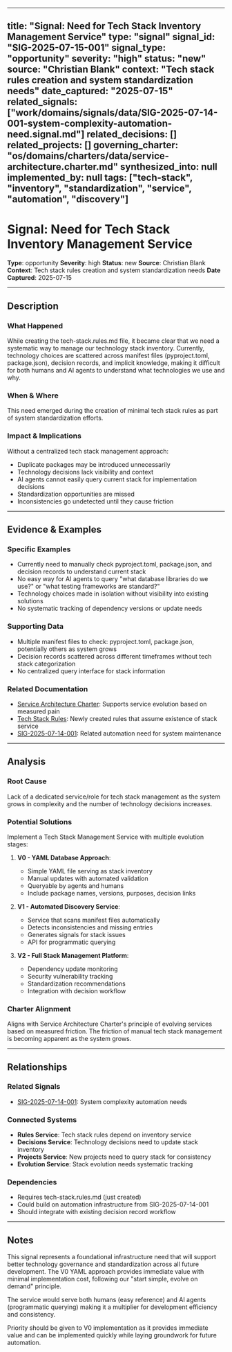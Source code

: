 
---
title: "Signal: Need for Tech Stack Inventory Management Service"
type: "signal"
signal_id: "SIG-2025-07-15-001"
signal_type: "opportunity"
severity: "high"
status: "new"
source: "Christian Blank"
context: "Tech stack rules creation and system standardization needs"
date_captured: "2025-07-15"
related_signals: ["work/domains/signals/data/SIG-2025-07-14-001-system-complexity-automation-need.signal.md"]
related_decisions: []
related_projects: []
governing_charter: "os/domains/charters/data/service-architecture.charter.md"
synthesized_into: null
implemented_by: null
tags: ["tech-stack", "inventory", "standardization", "service", "automation", "discovery"]
---

# **Signal: Need for Tech Stack Inventory Management Service**

**Type**: opportunity
**Severity**: high
**Status**: new
**Source**: Christian Blank
**Context**: Tech stack rules creation and system standardization needs
**Date Captured**: 2025-07-15

---

## **Description**

### **What Happened**
While creating the tech-stack.rules.md file, it became clear that we need a systematic way to manage our technology stack inventory. Currently, technology choices are scattered across manifest files (pyproject.toml, package.json), decision records, and implicit knowledge, making it difficult for both humans and AI agents to understand what technologies we use and why.

### **When & Where**
This need emerged during the creation of minimal tech stack rules as part of system standardization efforts.

### **Impact & Implications**
Without a centralized tech stack management approach:
- Duplicate packages may be introduced unnecessarily
- Technology decisions lack visibility and context
- AI agents cannot easily query current stack for implementation decisions
- Standardization opportunities are missed
- Inconsistencies go undetected until they cause friction

---

## **Evidence & Examples**

### **Specific Examples**
- Currently need to manually check pyproject.toml, package.json, and decision records to understand current stack
- No easy way for AI agents to query "what database libraries do we use?" or "what testing frameworks are standard?"
- Technology choices made in isolation without visibility into existing solutions
- No systematic tracking of dependency versions or update needs

### **Supporting Data**
- Multiple manifest files to check: pyproject.toml, package.json, potentially others as system grows
- Decision records scattered across different timeframes without tech stack categorization
- No centralized query interface for stack information

### **Related Documentation**
- [Service Architecture Charter](../../../os/domains/charters/data/service-architecture.charter.md): Supports service evolution based on measured pain
- [Tech Stack Rules](../../../os/domains/rules/data/tech-stack.rules.md): Newly created rules that assume existence of stack service
- [SIG-2025-07-14-001](SIG-2025-07-14-001-system-complexity-automation-need.signal.md): Related automation need for system maintenance

---

## **Analysis**

### **Root Cause**
Lack of a dedicated service/role for tech stack management as the system grows in complexity and the number of technology decisions increases.

### **Potential Solutions**
Implement a Tech Stack Management Service with multiple evolution stages:

1. **V0 - YAML Database Approach**:
   - Simple YAML file serving as stack inventory
   - Manual updates with automated validation
   - Queryable by agents and humans
   - Include package names, versions, purposes, decision links

2. **V1 - Automated Discovery Service**:
   - Service that scans manifest files automatically
   - Detects inconsistencies and missing entries
   - Generates signals for stack issues
   - API for programmatic querying

3. **V2 - Full Stack Management Platform**:
   - Dependency update monitoring
   - Security vulnerability tracking
   - Standardization recommendations
   - Integration with decision workflow

### **Charter Alignment**
Aligns with Service Architecture Charter's principle of evolving services based on measured friction. The friction of manual tech stack management is becoming apparent as the system grows.

---

## **Relationships**

### **Related Signals**
- [SIG-2025-07-14-001](SIG-2025-07-14-001-system-complexity-automation-need.signal.md): System complexity automation needs

### **Connected Systems**
- **Rules Service**: Tech stack rules depend on inventory service
- **Decisions Service**: Technology decisions need to update stack inventory
- **Projects Service**: New projects need to query stack for consistency
- **Evolution Service**: Stack evolution needs systematic tracking

### **Dependencies**
- Requires tech-stack.rules.md (just created)
- Could build on automation infrastructure from SIG-2025-07-14-001
- Should integrate with existing decision record workflow

---

## **Notes**

This signal represents a foundational infrastructure need that will support better technology governance and standardization across all future development. The V0 YAML approach provides immediate value with minimal implementation cost, following our "start simple, evolve on demand" principle.

The service would serve both humans (easy reference) and AI agents (programmatic querying) making it a multiplier for development efficiency and consistency.

Priority should be given to V0 implementation as it provides immediate value and can be implemented quickly while laying groundwork for future automation.
